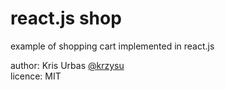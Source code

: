 # react.js shop

example of shopping cart implemented in react.js

author: Kris Urbas [@krzysu](https://twitter.com/krzysu)   
licence: MIT
